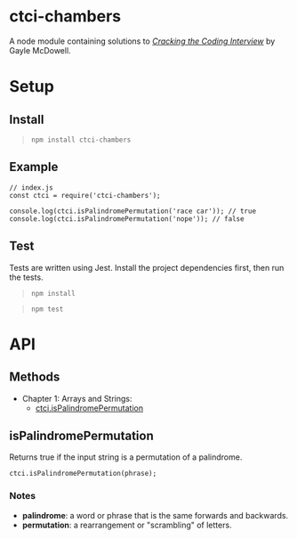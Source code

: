 # ctci-chambers

A node module containing solutions to _[Cracking the Coding Interview](http://www.crackingthecodinginterview.com/)_ by Gayle McDowell.

# Setup

## Install

> `npm install ctci-chambers`

## Example

```
// index.js
const ctci = require('ctci-chambers');

console.log(ctci.isPalindromePermutation('race car')); // true
console.log(ctci.isPalindromePermutation('nope')); // false
```

## Test

Tests are written using Jest. Install the project dependencies first, then run the tests.

> `npm install`

> `npm test`

# API

## Methods

- Chapter 1: Arrays and Strings:
  - [ctci.isPalindromePermutation](#isPalindromePermutation)

## isPalindromePermutation

Returns true if the input string is a permutation of a palindrome.

    ctci.isPalindromePermutation(phrase);

### Notes

- **palindrome**: a word or phrase that is the same forwards and backwards.
- **permutation**: a rearrangement or "scrambling" of letters.
